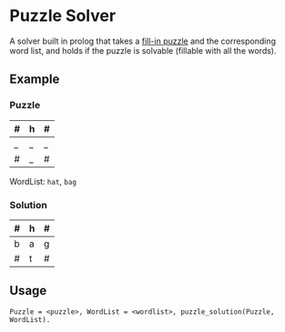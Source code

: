# Puzzle Solver
A solver built in prolog that takes a [fill-in puzzle](https://en.wikipedia.org/wiki/Fill-In_(puzzle)) and the corresponding word list, and holds if the puzzle is solvable (fillable with all the words).

## Example
### Puzzle
| # | h | # |
|---|---|---|
| _  | _  |  _ |
| # |  _ | # |

WordList: ```hat```, ```bag```

### Solution

| # | h | # |
|---|---|---|
| b | a | g |
| # | t | # |

## Usage
```
Puzzle = <puzzle>, WordList = <wordlist>, puzzle_solution(Puzzle, WordList).
```
